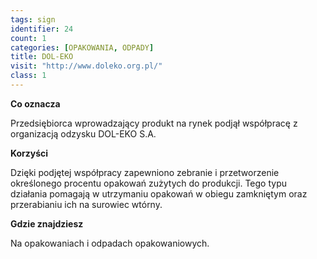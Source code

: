 ```yaml
---
tags: sign
identifier: 24
count: 1
categories: [OPAKOWANIA, ODPADY]
title: DOL-EKO
visit: "http://www.doleko.org.pl/"
class: 1
---
```

**Co oznacza**

Przedsiębiorca wprowadzający produkt na rynek podjął współpracę z organizacją odzysku DOL-EKO S.A.

**Korzyści**

Dzięki podjętej współpracy zapewniono zebranie i przetworzenie określonego procentu opakowań zużytych do produkcji. Tego typu działania pomagają w utrzymaniu opakowań w obiegu zamkniętym oraz przerabianiu ich na surowiec wtórny.

**Gdzie znajdziesz**

Na opakowaniach i odpadach opakowaniowych.
